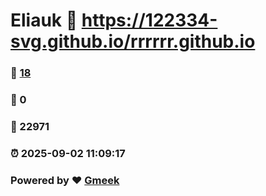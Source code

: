 # Eliauk :link: https://122334-svg.github.io/rrrrrr.github.io 
### :page_facing_up: [18](https://122334-svg.github.io/rrrrrr.github.io/tag.html) 
### :speech_balloon: 0 
### :hibiscus: 22971 
### :alarm_clock: 2025-09-02 11:09:17 
### Powered by :heart: [Gmeek](https://github.com/Meekdai/Gmeek)
